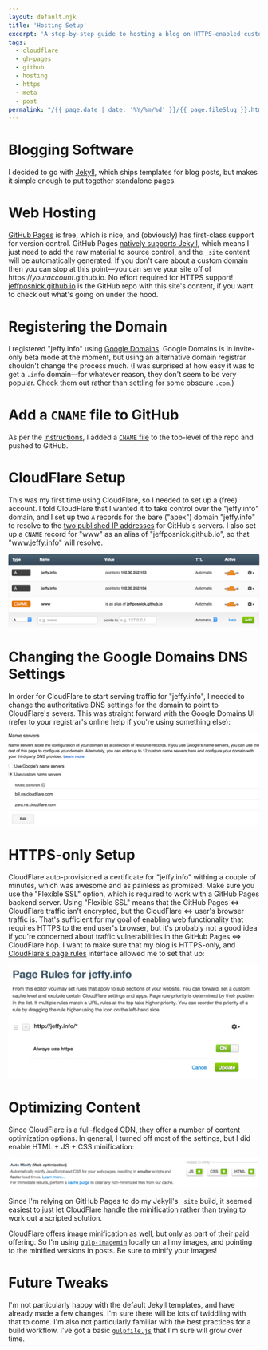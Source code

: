 ```yaml
---
layout: default.njk
title: 'Hosting Setup'
excerpt: 'A step-by-step guide to hosting a blog on HTTPS-enabled custom domain.'
tags:
  - cloudflare
  - gh-pages
  - github
  - hosting
  - https
  - meta
  - post
permalink: "/{{ page.date | date: '%Y/%m/%d' }}/{{ page.fileSlug }}.html"
---
```


# Blogging Software

I decided to go with [Jekyll](http://jekyllrb.com/), which ships templates for blog posts, but makes it simple enough to put together standalone pages.

# Web Hosting

[GitHub Pages](https://help.github.com/categories/github-pages-basics/) is free, which is nice, and (obviously) has first-class support for version control.
GitHub Pages [natively supports Jekyll](https://help.github.com/articles/using-jekyll-with-pages/), which means I just need to add the raw material to source control, and the `_site` content will be automatically generated.
If you don't care about a custom domain then you can stop at this point—you can serve your site off of https://_youraccount_.github.io. No effort required for HTTPS support!
[jeffposnick.github.io](https://github.com/jeffposnick/jeffposnick.github.io) is the GitHub repo with this site's content, if you want to check out what's going on under the hood.

# Registering the Domain

I registered "jeffy.info" using [Google Domains](https://domains.google.com).
Google Domains is in invite-only beta mode at the moment, but using an alternative domain registrar shouldn't change the process much.
(I was surprised at how easy it was to get a `.info` domain—for whatever reason, they don't seem to be very popular. Check them out rather than settling for some obscure `.com`.)

# Add a `CNAME` file to GitHub

As per the [instructions](https://help.github.com/articles/adding-a-cname-file-to-your-repository/), I added a [`CNAME` file](https://github.com/jeffposnick/jeffposnick.github.io/blob/master/CNAME) to the top-level of the repo and pushed to GitHub.

# CloudFlare Setup

This was my first time using CloudFlare, so I needed to set up a (free) account.
I told CloudFlare that I wanted it to take control over the "jeffy.info" domain, and I set up two `A` records for the bare ("apex") domain "jeffy.info" to resolve to the [two published IP addresses](https://help.github.com/articles/tips-for-configuring-an-a-record-with-your-dns-provider/) for GitHub's servers.
I also set up a `CNAME` record for "www" as an alias of "jeffposnick.github.io", so that "www.jeffy.info" will resolve.

![CloudFlare settings screenshot](/static/images/cloudflare_dns_settings.png)

# Changing the Google Domains DNS Settings

In order for CloudFlare to start serving traffic for "jeffy.info", I needed to change the authoritative DNS settings for the domain to point to CloudFlare's severs.
This was straight forward with the Google Domains UI (refer to your registrar's online help if you're using something else):

![Google Domains custom DNS settings](/static/images/google_domains_custom_dns.png)

# HTTPS-only Setup

CloudFlare auto-provisioned a certificate for "jeffy.info" withing a couple of minutes, which was awesome and as painless as promised.
Make sure you use the "Flexible SSL" option, which is required to work with a GitHub Pages backend server.
Using "Flexible SSL" means that the GitHub Pages ⇔ CloudFlare traffic isn't encrypted, but the CloudFlare ⇔ user's browser traffic is.
That's sufficient for my goal of enabling web functionality that requires HTTPS to the end user's browser, but it's probably not a good idea if you're concerned about traffic vulnerabilities in the GitHub Pages ⇔ CloudFlare hop.
I want to make sure that my blog is HTTPS-only, and [CloudFlare's page rules](https://support.cloudflare.com/hc/en-us/sections/200038236-Page-Rules) interface allowed me to set that up:

![HTTPS-only via CloudFlare's page rules](/static/images/cloudflare_page_rules.png)

# Optimizing Content

Since CloudFlare is a full-fledged CDN, they offer a number of content optimization options. In general, I turned off most of the settings, but I did enable HTML + JS + CSS minification:

![CloudFlare's web optimization settings](/static/images/cloudflare_auto_minify.png)

Since I'm relying on GitHub Pages to do my Jekyll's `_site` build, it seemed easiest to just let CloudFlare handle the minification rather than trying to work out a scripted solution.

CloudFlare offers image minification as well, but only as part of their paid offering. So I'm using [`gulp-imagemin`](https://www.npmjs.org/package/gulp-imagemin) locally on all my images, and pointing to the minified versions in posts. Be sure to minify your images!

# Future Tweaks

I'm not particularly happy with the default Jekyll templates, and have already made a few changes.
I'm sure there will be lots of twiddling with that to come.
I'm also not particularly familiar with the best practices for a build workflow. I've got a basic [`gulpfile.js`](https://github.com/jeffposnick/jeffposnick.github.io/blob/master/gulpfile.js) that I'm sure will grow over time.
